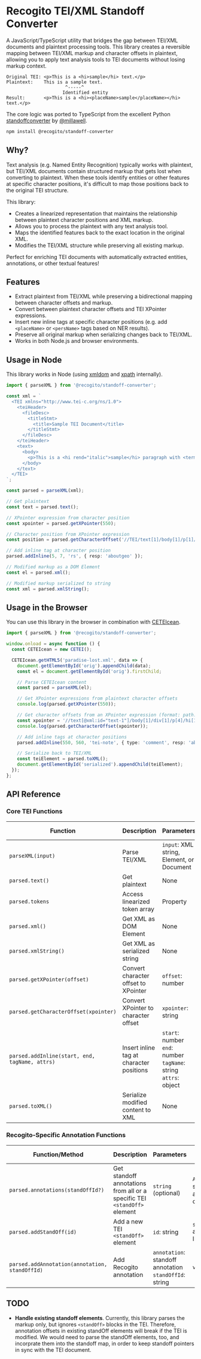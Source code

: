 # Recogito TEI/XML Standoff Converter

A JavaScript/TypeScript utility that bridges the gap between TEI/XML documents and plaintext processing tools. This library creates a reversible mapping between TEI/XML markup and character offsets in plaintext, allowing you to apply text analysis tools to TEI documents without losing markup context.

```
Original TEI: <p>This is a <hi>sample</hi> text.</p>
Plaintext:    This is a sample text.
                      ^-----^
                     Identified entity
Result:       <p>This is a <hi><placeName>sample</placeName></hi> text.</p>
```

The core logic was ported to TypeScript from the excellent Python [standoffconverter](https://github.com/standoff-nlp/standoffconverter) by [@millawell](https://github.com/millawell).

```sh
npm install @recogito/standoff-converter
```

## Why?

Text analysis (e.g. Named Entity Recognition) typically works with plaintext, but TEI/XML documents contain structured markup that gets lost when converting to plaintext. When these tools identify entities or other features at specific character positions, it's difficult to map those positions back to the original TEI structure.

This library:
- Creates a linearized representation that maintains the relationship between plaintext character positions and XML markup.
- Allows you to process the plaintext with any text analysis tool.
- Maps the identified features back to the exact location in the original XML.
- Modifies the TEI/XML structure while preserving all existing markup.

Perfect for enriching TEI documents with automatically extracted entities, annotations, or other textual features!

## Features

- Extract plaintext from TEI/XML while preserving a bidirectional mapping between character offsets and markup.
- Convert between plaintext character offsets and TEI XPointer expressions.
- Insert new inline tags at specific character positions (e.g. add `<placeName>` or `<persName>` tags based on NER results).
- Preserve all original markup when serializing changes back to TEI/XML.
- Works in both Node.js and browser environments.

## Usage in Node

This library works in Node (using [xmldom](https://github.com/xmldom/xmldom) and [xpath](https://github.com/goto100/xpath) internally).

```ts
import { parseXML } from '@recogito/standoff-converter';

const xml = `
  <TEI xmlns="http://www.tei-c.org/ns/1.0">
    <teiHeader>
      <fileDesc>
        <titleStmt>
          <title>Sample TEI Document</title>
        </titleStmt>
      </fileDesc>
    </teiHeader>
    <text>
      <body>
        <p>This is a <hi rend="italic">sample</hi> paragraph with <term>markup</term>.</p>
      </body>
    </text>
  </TEI>
`;

const parsed = parseXML(xml);

// Get plaintext
const text = parsed.text();

// XPointer expression from character position
const xpointer = parsed.getXPointer(550);

// Character position from XPointer expression
const position = parsed.getCharacterOffset('//TEI/text[1]/body[1]/p[1]/::5');

// Add inline tag at character position
parsed.addInline(5, 7, 'rs', { resp: 'aboutgeo' });

// Modified markup as a DOM Element
const el = parsed.xml();

// Modified markup serialized to string
const xml = parsed.xmlString();
```

## Usage in the Browser

You can use this library in the browser in combination with [CETEIcean](https://github.com/TEIC/CETEIcean).

```ts
import { parseXML } from '@recogito/standoff-converter';

window.onload = async function () {
  const CETEIcean = new CETEI();

  CETEIcean.getHTML5('paradise-lost.xml', data => {
    document.getElementById('orig').appendChild(data);
    const el = document.getElementById('orig').firstChild;

    // Parse CETEIcean content
    const parsed = parseXML(el);

    // Get XPointer expressions from plaintext character offsets
    console.log(parsed.getXPointer(550));

    // Get character offsets from an XPointer expression (format: path::offset)
    const xpointer = '//text[@xml:id="text-1"]/body[1]/div[1]/p[4]/hi[1]::5';
    console.log(parsed.getCharacterOffset(xpointer));

    // Add inline tags at character positions
    parsed.addInline(550, 560, 'tei-note', { type: 'comment', resp: 'aboutgeo' });

    // Serialize back to TEI/XML
    const teiElement = parsed.toXML();
    document.getElementById('serialized').appendChild(teiElement);
  });
};
```

## API Reference

### Core TEI Functions

| Function | Description | Parameters | Return Value |
|----------------|-------------|------------|--------------|
| `parseXML(input)` | Parse TEI/XML | `input`: XML string, Element, or Document | `parsed` instance |
| `parsed.text()` | Get plaintext | None | `string` |
| `parsed.tokens` | Access linearized token array | Property | `Array` of token objects |
| `parsed.xml()` | Get XML as DOM Element | None | `Element` |
| `parsed.xmlString()` | Get XML as serialized string | None | `string` |
| `parsed.getXPointer(offset)` | Convert character offset to XPointer | `offset`: number | `string` XPointer expression |
| `parsed.getCharacterOffset(xpointer)` | Convert XPointer to character offset | `xpointer`: string | `number` |
| `parsed.addInline(start, end, tagName, attrs)` | Insert inline tag at character positions | `start`: number<br>`end`: number<br>`tagName`: string<br>`attrs`: object | `void` |
| `parsed.toXML()` | Serialize modified content to XML | None | `Element` or `Document` |

### Recogito-Specific Annotation Functions

| Function/Method | Description | Parameters | Return Value |
|----------------|-------------|------------|--------------|
| `parsed.annotations(standOffId?)` | Get standoff annotations from all or a specific TEI `<standOff>` element | `string` (optional) | `Array` of standoff annotation objects |
| `parsed.addStandOff(id)` | Add a new TEI `<standOff>` element | `id`: string | `string` annotation ID |
| `parsed.addAnnotation(annotation, standOffId)` | Add Recogito annotation | `annotation`: standoff annotation<br>`standOffId`: string | `void` |

## TODO

- **Handle existing standoff elements**. Currently, this library parses the markup only, but ignores `<standOff>` blocks in the TEI. Therefore, annotation offsets in existing standOff elements will break if the TEI is modified. We would need to parse the standOff elements, too, and incorprate them into the standoff map, in order to keep standoff pointers in sync with the TEI document.





